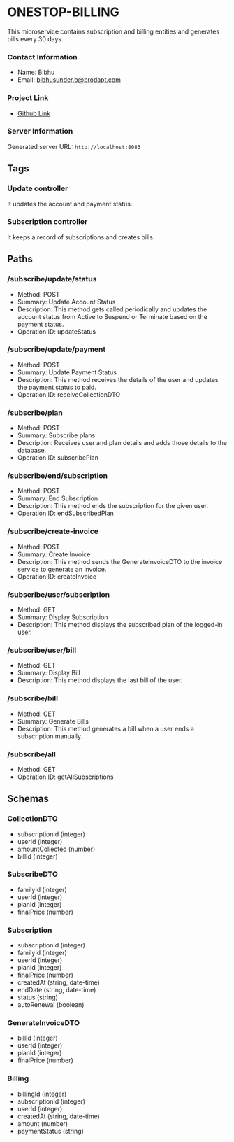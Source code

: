 # ONESTOP-BILLING

This microservice contains subscription and billing entities and generates bills every 30 days.

### Contact Information
- Name: Bibhu
- Email: [bibhusunder.b@prodapt.com](mailto:bibhusunder.b@prodapt.com)

### Project Link
- [Github Link](https://github.com/bibhup04/onestop/tree/main/onestop-billing)

### Server Information
Generated server URL: `http://localhost:8083`

## Tags

### Update controller
It updates the account and payment status.

### Subscription controller
It keeps a record of subscriptions and creates bills.

## Paths

### /subscribe/update/status
- Method: POST
- Summary: Update Account Status
- Description: This method gets called periodically and updates the account status from Active to Suspend or Terminate based on the payment status.
- Operation ID: updateStatus

### /subscribe/update/payment
- Method: POST
- Summary: Update Payment Status
- Description: This method receives the details of the user and updates the payment status to paid.
- Operation ID: receiveCollectionDTO

### /subscribe/plan
- Method: POST
- Summary: Subscribe plans
- Description: Receives user and plan details and adds those details to the database.
- Operation ID: subscribePlan

### /subscribe/end/subscription
- Method: POST
- Summary: End Subscription
- Description: This method ends the subscription for the given user.
- Operation ID: endSubscribedPlan

### /subscribe/create-invoice
- Method: POST
- Summary: Create Invoice
- Description: This method sends the GenerateInvoiceDTO to the invoice service to generate an invoice.
- Operation ID: createInvoice

### /subscribe/user/subscription
- Method: GET
- Summary: Display Subscription
- Description: This method displays the subscribed plan of the logged-in user.

### /subscribe/user/bill
- Method: GET
- Summary: Display Bill
- Description: This method displays the last bill of the user.

### /subscribe/bill
- Method: GET
- Summary: Generate Bills
- Description: This method generates a bill when a user ends a subscription manually.

### /subscribe/all
- Method: GET
- Operation ID: getAllSubscriptions

## Schemas

### CollectionDTO
- subscriptionId (integer)
- userId (integer)
- amountCollected (number)
- billId (integer)

### SubscribeDTO
- familyId (integer)
- userId (integer)
- planId (integer)
- finalPrice (number)

### Subscription
- subscriptionId (integer)
- familyId (integer)
- userId (integer)
- planId (integer)
- finalPrice (number)
- createdAt (string, date-time)
- endDate (string, date-time)
- status (string)
- autoRenewal (boolean)

### GenerateInvoiceDTO
- billId (integer)
- userId (integer)
- planId (integer)
- finalPrice (number)

### Billing
- billingId (integer)
- subscriptionId (integer)
- userId (integer)
- createdAt (string, date-time)
- amount (number)
- paymentStatus (string)
